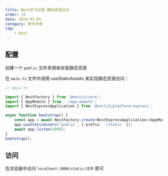 ```yaml
---
title: Nest学习记录-静态资源访问
order: 13
date: 2024-03-05
category: 软件开发
tag:
    - Nest
---
```


## 配置

创建一个 `public` 文件夹用来存放静态资源

在 `main.ts` 文件中调用 useStaticAssets 来实现静态资源访问：

```typescript
// main.ts

import { NestFactory } from '@nestjs/core';
import { AppModule } from './app.module';
import { NestExpressApplication } from '@nestjs/platform-express';

async function bootstrap() {
    const app = await NestFactory.create<NestExpressApplication>(AppModule);
    app.useStaticAssets('public', { prefix: '/static' });
    await app.listen(3000);
}
bootstrap();
```

## 访问

在浏览器中访问 `localhost:3000/static/文件` 即可
